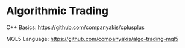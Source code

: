 # Algorithmic Trading

C++ Basics:
https://github.com/companyakis/cplusplus

MQL5 Language:
https://github.com/companyakis/algo-trading-mql5
